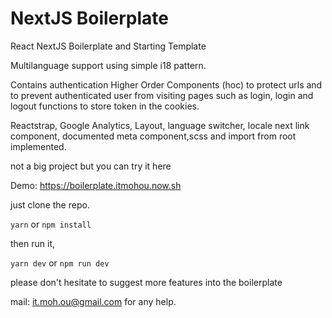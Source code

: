 # NextJS Boilerplate

React NextJS Boilerplate and Starting Template

Multilanguage support using simple i18 pattern.

Contains authentication Higher Order Components (hoc)
to protect urls and to prevent authenticated user from visiting pages such as login,
login and logout functions to store token in the cookies.

Reactstrap, Google Analytics, Layout, language switcher, locale next link component,
documented meta component,scss and import from root implemented.

not a big project but you can try it here

Demo: https://boilerplate.itmohou.now.sh

just clone the repo.

``` yarn ```
or 
``` npm install ```

then run it,

``` yarn dev ```
or
``` npm run dev ```

please don't hesitate to suggest more features into the boilerplate

mail: it.moh.ou@gmail.com for any help.


